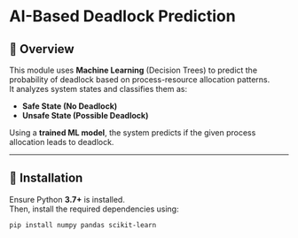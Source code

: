# AI-Based Deadlock Prediction

## 📌 Overview
This module uses **Machine Learning** (Decision Trees) to predict the probability of deadlock based on process-resource allocation patterns.  
It analyzes system states and classifies them as:
- **Safe State (No Deadlock)**
- **Unsafe State (Possible Deadlock)**

Using a **trained ML model**, the system predicts if the given process allocation leads to deadlock.

---

## 🚀 Installation
Ensure Python **3.7+** is installed.  
Then, install the required dependencies using:

```bash
pip install numpy pandas scikit-learn
